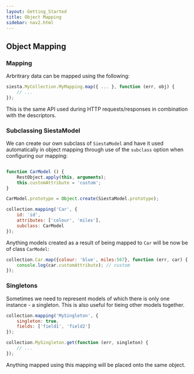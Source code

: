 ```yaml
---
layout: Getting_Started
title: Object Mapping
sidebar: nav2.html
---
```


## Object Mapping

### Mapping

Arbritrary data can be mapped using the following:

```javascript
siesta.MyCollection.MyMapping.map({ ... }, function (err, obj) {
    // ...
});
```

This is the same API used during HTTP requests/responses in combination with the descriptors.

### Subclassing SiestaModel

We can create our own subclass of `SiestaModel` and have it used automatically in object mapping through use of the 
`subclass` option when configuring our mapping:

```javascript

function CarModel () {
    RestObject.apply(this, arguments);
    this.customAttribute = 'custom';
}

CarModel.prototype = Object.create(SiestaModel.prototype);

collection.mapping('Car', {
    id: 'id',
    attributes: ['colour', 'miles'],
    subclass: CarModel
});
```

Anything models created as a result of being mapped to `Car` will be now be of class `CarModel`:

```javascript
collection.Car.map({colour: 'blue', miles:567}, function (err, car) {
    console.log(car.customAttribute); // custom
});
```

### Singletons

Sometimes we need to represent models of which there is only one instance - a singleton. This is also useful for
tieing other models together.

```javascript
collection.mapping('MySingleton', {
    singleton: true,
    fields: ['field1', 'field2']
});

collection.MySingleton.get(function (err, singleton) {
    // ...
});
```

Anything mapped using this mapping will be placed onto the same object.